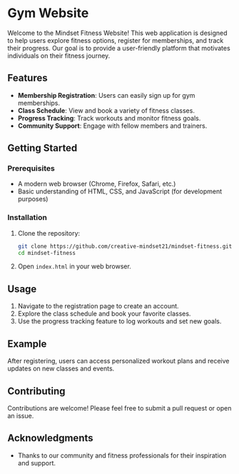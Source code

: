 # Gym Website

Welcome to the Mindset Fitness Website! This web application is designed to help users explore fitness options, register for memberships, and track their progress. Our goal is to provide a user-friendly platform that motivates individuals on their fitness journey.

## Features

- **Membership Registration**: Users can easily sign up for gym memberships.
- **Class Schedule**: View and book a variety of fitness classes.
- **Progress Tracking**: Track workouts and monitor fitness goals.
- **Community Support**: Engage with fellow members and trainers.

## Getting Started

### Prerequisites

- A modern web browser (Chrome, Firefox, Safari, etc.)
- Basic understanding of HTML, CSS, and JavaScript (for development purposes)

### Installation

1. Clone the repository:

   ```bash
   git clone https://github.com/creative-mindset21/mindset-fitness.git
   cd mindset-fitness
   ```

2. Open `index.html` in your web browser.

## Usage

1. Navigate to the registration page to create an account.
2. Explore the class schedule and book your favorite classes.
3. Use the progress tracking feature to log workouts and set new goals.

## Example

After registering, users can access personalized workout plans and receive updates on new classes and events.

## Contributing

Contributions are welcome! Please feel free to submit a pull request or open an issue.

## Acknowledgments

- Thanks to our community and fitness professionals for their inspiration and support.
